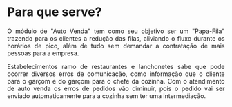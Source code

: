 <style>
  body {
    text-align: justify;
  }
</style>

# **Para que serve?**

O módulo de "Auto Venda" tem como seu objetivo ser um "Papa-Fila" trazendo para os clientes
a redução das filas, aliviando o fluxo durante os horários de pico, além de tudo sem demandar
a contratação de mais pessoas para a empresa.


Estabelecimentos ramo de restaurantes e lanchonetes sabe que pode ocorrer diversos erros de
comunicação, como informação que o cliente para o garçom e do garçom para o chefe da cozinha.
Com o atendimento de auto venda os erros de pedidos vão diminuir, pois o pedido vai ser enviado automaticamente para a cozinha sem ter uma intermediação.







